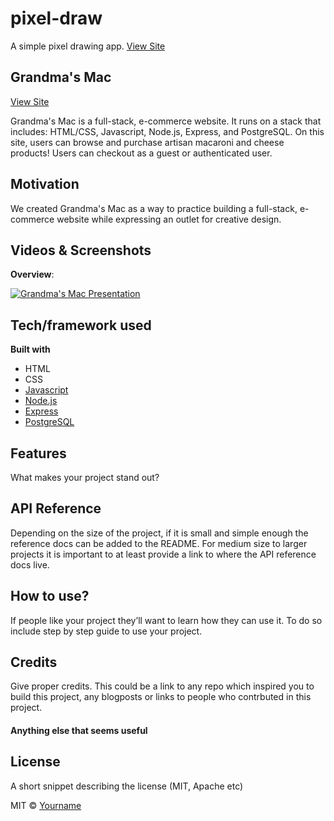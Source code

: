 # pixel-draw
A simple pixel drawing app.
[View Site](https://pixel-draw-brody.netlify.app/)

## Grandma's Mac
[View Site](https://grandmas-mac.herokuapp.com/)

Grandma's Mac is a full-stack, e-commerce website. It runs on a stack that includes: HTML/CSS, Javascript, Node.js, Express, and PostgreSQL. On this site, users can browse and purchase artisan macaroni and cheese products! Users can checkout as a guest or authenticated user.

## Motivation
We created Grandma's Mac as a way to practice building a full-stack, e-commerce website while expressing an outlet for creative design.
 
## Videos & Screenshots
**Overview**:

[![Grandma's Mac Presentation](http://i3.ytimg.com/vi/247hNkqLX1k/hqdefault.jpg)](https://www.youtube.com/watch?v=247hNkqLX1k&amp%3Bindex=4)

## Tech/framework used
<b>Built with</b>
- HTML
- CSS
- [Javascript](https://www.javascript.com/)
- [Node.js](https://nodejs.org/en/)
- [Express](https://expressjs.com/)
- [PostgreSQL](https://www.postgresql.org/)

## Features
What makes your project stand out?

## API Reference

Depending on the size of the project, if it is small and simple enough the reference docs can be added to the README. For medium size to larger projects it is important to at least provide a link to where the API reference docs live.

## How to use?
If people like your project they’ll want to learn how they can use it. To do so include step by step guide to use your project.

## Credits
Give proper credits. This could be a link to any repo which inspired you to build this project, any blogposts or links to people who contrbuted in this project. 

#### Anything else that seems useful

## License
A short snippet describing the license (MIT, Apache etc)

MIT © [Yourname]()
